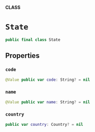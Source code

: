 **CLASS**

# `State`

```swift
public final class State
```

## Properties
### `code`

```swift
@Value public var code: String? = nil
```

### `name`

```swift
@Value public var name: String? = nil
```

### `country`

```swift
public var country: Country? = nil
```
